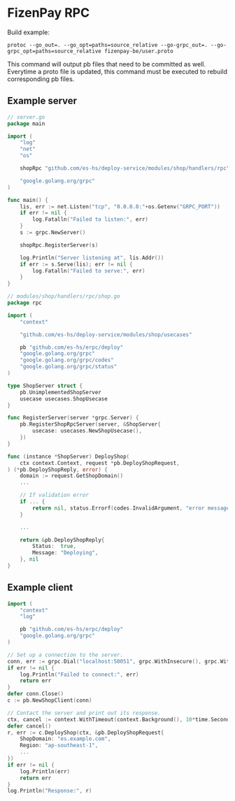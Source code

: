 # FizenPay RPC

Build example:

`protoc --go_out=. --go_opt=paths=source_relative --go-grpc_out=. --go-grpc_opt=paths=source_relative fizenpay-be/user.proto`

This command will output pb files that need to be committed as well. Everytime a proto file is updated, this command
must be executed to rebuild corresponding pb files.

## Example server

```go
// server.go
package main

import (
    "log"
    "net"
    "os"

    shopRpc "github.com/es-hs/deploy-service/modules/shop/handlers/rpc"

    "google.golang.org/grpc"
)

func main() {
    lis, err := net.Listen("tcp", "0.0.0.0:"+os.Getenv("GRPC_PORT"))
    if err != nil {
        log.Fatalln("Failed to listen:", err)
    }
    s := grpc.NewServer()

    shopRpc.RegisterServer(s)

    log.Println("Server listening at", lis.Addr())
    if err := s.Serve(lis); err != nil {
        log.Fatalln("Failed to serve:", err)
    }
}
```

```go
// modules/shop/handlers/rpc/shop.go
package rpc

import (
    "context"

    "github.com/es-hs/deploy-service/modules/shop/usecases"

    pb "github.com/es-hs/erpc/deploy"
    "google.golang.org/grpc"
    "google.golang.org/grpc/codes"
    "google.golang.org/grpc/status"
)

type ShopServer struct {
    pb.UnimplementedShopServer
    usecase usecases.ShopUsecase
}

func RegisterServer(server *grpc.Server) {
    pb.RegisterShopRpcServer(server, &ShopServer{
        usecase: usecases.NewShopUsecase(),
    })
}

func (instance *ShopServer) DeployShop(
    ctx context.Context, request *pb.DeployShopRequest,
) (*pb.DeployShopReply, error) {
    domain := request.GetShopDomain()
    ...

    // If validation error
    if ... {
        return nil, status.Errorf(codes.InvalidArgument, "error message here...")
    }

    ...

    return &pb.DeployShopReply{
        Status:  true,
        Message: "Deploying",
    }, nil
}
```

## Example client

```go
import (
    "context"
    "log"

    pb "github.com/es-hs/erpc/deploy"
    "google.golang.org/grpc"
)

// Set up a connection to the server.
conn, err := grpc.Dial("localhost:50051", grpc.WithInsecure(), grpc.WithBlock())
if err != nil {
    log.Println("Failed to connect:", err)
    return err
}
defer conn.Close()
c := pb.NewShopClient(conn)

// Contact the server and print out its response.
ctx, cancel := context.WithTimeout(context.Background(), 10*time.Second)
defer cancel()
r, err := c.DeployShop(ctx, &pb.DeployShopRequest{
    ShopDomain: "es.example.com",
    Region: "ap-southeast-1",
    ...
})
if err != nil {
    log.Println(err)
    return err
}
log.Println("Response:", r)
```
